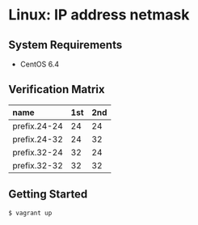 Linux: IP address netmask
=========================

System Requirements
-------------------

+ CentOS 6.4


Verification Matrix
-------------------

| name         |  1st |  2nd |
|:-------------|:-----|:-----|
| prefix.24-24 |  24  |  24  |
| prefix.24-32 |  24  |  32  |
| prefix.32-24 |  32  |  24  |
| prefix.32-32 |  32  |  32  |


Getting Started
---------------

```
$ vagrant up
```
